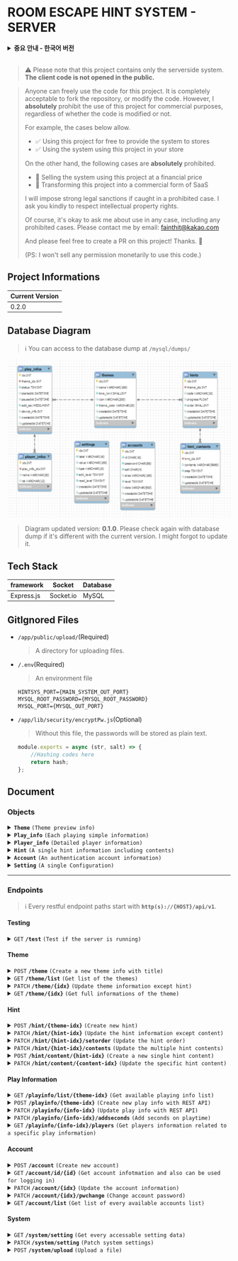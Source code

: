 # ROOM ESCAPE HINT SYSTEM - **SERVER**

<details>
<summary>
    <b>중요 안내 - 한국어 버전</b>
</summary>

> ⚠️ 이 프로젝트는 오직 서버사이드 시스템만 포함한다는 사실을 양지해주십시오. **클라이언트 코드는 외부에 공개되지 않습니다**

> 누구나 이 프로제트의 코드를 자유롭게 사용할 수 있습니다. repository를 fork하거나, 코드를 수정하는 것은 완전히 허용됩니다. 그러나, 코드 수정 여부와 관련 없이, 이 프로젝트를 그 자체로 영리적인 목적으로 이용하는 것은 **절대** 불허합니다.
>
> 예를 들어, 아래의 예시들은 허용됩니다.
>
> -   ✅ 이 프로젝트를 이용한 시스템을 매장에 무상으로 제공
> -   ✅ 본인의 매장에서 본 프로젝트를 활용한 시스템 사용
>
> 반면에, 아래에 제시된 사례들은 **절대** 금지합니다.
>
> -   🚫 본 프로젝트를 이용한 시스템을 금전적인 대가를 받고 판매
> -   🚫 이 프로젝트를 영리적인 목적의 SaaS로 변형
>
> 금지된 사례에 해당하는 경우가 적발될 시 강력한 법적 제재를 가할 것입니다. 지적재산권을 존중해주시기를 정중히 부탁드리겠습니다.
>
> 물론, 금지된 사례를 포함하여, 어떤 경우든 사용에 대한 허락을 묻는 것은 괜찮습니다.
> 이메일로 연락주십시오: fainthit@kakao.com
>
> 또한 이 프로젝트에 자유롭게 Pull Request를 생성해주세요! 감사합니다. 🤗
>
> (추신: 이 프로젝트 사용에 대한 권한을 금전적으로 판매하지 않습니다.)

</details>
<br>

> ⚠️ Please note that this project contains only the serverside system. **The client code is not opened in the public.**

> Anyone can freely use the code for this project. It is completely acceptable to fork the repository, or modify the code. However, I **absolutely** prohibit the use of this project for commercial purposes, regardless of whether the code is modified or not.
>
> For example, the cases below allow.
>
> -   ✅ Using this project for free to provide the system to stores
> -   ✅ Using the system using this project in your store
>
> On the other hand, the following cases are **absolutely** prohibited.
>
> -   🚫 Selling the system using this project at a financial price
> -   🚫 Transforming this project into a commercial form of SaaS
>
> I will impose strong legal sanctions if caught in a prohibited case. I ask you kindly to respect intellectual property rights.
>
> Of course, it's okay to ask me about use in any case, including any prohibited cases.
> Please contact me by email: fainthit@kakao.com
>
> And please feel free to create a PR on this project! Thanks. 🤗
>
> (PS: I won't sell any permission monetarily to use this code.)

## Project Informations

| Current Version |
| --------------- |
| 0.2.0           |

## Database Diagram

> ℹ️ You can access to the database dump at `/mysql/dumps/`

![DataBase Diagram](DBstructure.png)

> Diagram updated version: **0.1.0**.
> Please check again with database dump if it's different with the current version. I might forgot to update it.

## Tech Stack

| framework  | Socket    | Database |
| ---------- | --------- | -------- |
| Express.js | Socket.io | MySQL    |

## GitIgnored Files

-   `/app/public/upload/`(Required)

    > A directory for uploading files.

-   `/.env`(Required)

    > An environment file

    ```
    HINTSYS_PORT={MAIN_SYSTEM_OUT_PORT}
    MYSQL_ROOT_PASSWORD={MYSQL_ROOT_PASSWORD}
    MYSQL_PORT={MYSQL_OUT_PORT}
    ```

-   `/app/lib/security/encryptPw.js`(Optional)

    > Without this file, the passwords will be stored as plain text.

    ```javascript
    module.exports = async (str, salt) => {
        //Hashing codes here
        return hash;
    };
    ```

## Document

### Objects

<a name="theme-object"></a>

<details>
<summary>
<code><b>Theme</b></code>
<code>(Theme preview info)</code>
</summary>

##### Theme

> | key         | description                               | type   | default  |
> | ----------- | ----------------------------------------- | ------ | -------- |
> | idx         | The identified number of the theme        | Int    |          |
> | name        | The name or the title of the theme        | String |          |
> | time_limit  | The theme's limit time in minutes         | Int    | `60`     |
> | icon        | The theme's icon image URL                | String |          |
> | theme_color | Common CSS color of the theme point color | String | `'#000'` |
> | createdAt   | When the theme has been created           | Date   |          |
> | updatedAt   | When the theme has been updated at last   | Date   |          |

</details>
<a name="play_info-object"></a>
<details>
<summary>
<code><b>Play_info</b></code>
<code>(Each playing simple information)</code>
</summary>

##### Play_info

> | key         | description                                                      | type | default |
> | ----------- | ---------------------------------------------------------------- | ---- | ------- |
> | idx         | The identified number of the playing info                        | Int  |         |
> | theme_idx   | The linked theme idx                                             | Int  |         |
> | status      | Theme playing status                                             | Int  | `0`     |
> | startedAt   | The exact time of the start playing. `Null` when `status` is `0` | Date |         |
> | pausedAt    | The exact time of the last pausing.                              | Date |         |
> | add_sec     | Seconds will be added to the total playing time.                 | Int  |         |
> | device_info | The socket id of the connected hint device.                      | Int  |         |
> | createdAt   | When the data has been created                                   | Date |         |
> | updatedAt   | When the data has been updated at last                           | Date |         |

-   <details>
      <summary><b>Playing status value table</b></summary>

    > ℹ️ Negative numbers mean 'cannot access to the device'.
    > | Value | meaning |
    > | ----- | ------------------------------------------ |
    > | `0` | Ready |
    > | `1` | Playing |
    > | `2` | Paused |
    > | `-1` | Ended |
    > | `-2` | Disconnected(Not sure if it would be used) |

      </details>

</details>
<a name="player_info-object"></a>
<details>
<summary>
<code><b>Player_info</b></code>
<code>(Detailed player information)</code>
</summary>

##### Player_info

> | key  | description                        | type   | default |
> | ---- | ---------------------------------- | ------ | ------- |
> | name | The name of the player             | String |         |
> | tel  | The Telephone number of the player | String |         |

</details>
<a name="hint-object"></a>
<details>
<summary>
<code><b>Hint</b></code>
<code>(A single hint information including contents)</code>
</summary>

##### Hint

> | key      | description                                                        | type   | default |
> | -------- | ------------------------------------------------------------------ | ------ | ------- |
> | idx      | The identified number of the hint                                  | Int    |         |
> | code     | Hint code                                                          | String |         |
> | progress | Progress of the hint for the whole theme (%)                       | Float  |         |
> | contents | Each element contains `idx(Int)`, `contents(String)`, `step(Int)`. | Array  |         |

</details>
<a name="account-object"></a>
<details>
<summary>
<code><b>Account</b></code>
<code>(An authentication account information)</code>
</summary>

##### Account

> | key       | description                                       | type        | default |
> | --------- | ------------------------------------------------- | ----------- | ------- |
> | idx       | Identified number of the account                  | Int         |         |
> | id        | Account ID                                        | String      |         |
> | alias     | Account alias (of course can be used as nickname) | String      |         |
> | level     | Security level                                    | Int         | 0       |
> | data      | Additional data                                   | JSON String |         |
> | createdAt | When the account has been created                 | Date        |         |
> | updatedAt | When the account has been updated at last         | Date        |         |

-   <details>
    <summary>
    <b>
    Security Level Indicator
    </b>
    </summary>

    > ℹ️ 'Allowed' informations are stored in `data` column.

    > | level | account type              | accessable area                                                                                |
    > | ----- | ------------------------- | ---------------------------------------------------------------------------------------------- |
    > | 0     | Default Account           | N/A                                                                                            |
    > | 1     | Low-Ranked Hint Device    | **readonly**: Allowed theme and hint informations                                              |
    > | 2     | High-Ranked Hint Device   | **readonly**: Every themes and hints inforations                                               |
    > | 3     | Low-Ranked Center Device  | Managing play info related to allowed themss and hints, **readonly**: Allowed themes and hints |
    > | 4     | High-Ranked Center Device | Manaing every play infos, **readonly**: Every themes and hints                                 |
    > | 5     | Low-Ranked Administrator  | Managing informations only related to allowed themes                                           |
    > | 6     | High-Ranked Administrator | Managing every informations                                                                    |
    > | 9     | Master                    | Able to access and edit every data except accounts ranked the same                             |
    > | 99    | Root                      | God                                                                                            |

    </details>

-   <details>
    <summary>
    <b>
    <code>data</code> column form
    </b>
    </summary>

    ```
    {
        "allowed": [ theme_idx1, theme_idx2, ... ]
    }
    ```

</details>
<a name="setting-object"></a>
<details>
<summary>
<code><b>Setting</b></code>
<code>(A single Configuration)</code>
</summary>

##### Setting

> | key        | description                                      | type   | default |
> | ---------- | ------------------------------------------------ | ------ | ------- |
> | label      | config label                                     | String |         |
> | value      | config value                                     | String |         |
> | read_level | The lowest account level that can read this data | Int    | 0       |
> | edit_level | The lowest account level that can edit this data | Int    | 5       |

> ℹ️ See the full configurations list at `/app/lib/settings/DefaultSettings.json`.

</details>

---

### Endpoints

> ℹ️ Every restful endpoint paths start with **`http(s)://{HOST}/api/v1`**.

#### Testing

<details>

<summary>
<code>GET</code>
<code><b>/test</b></code>
<code>(Test if the server is running)</code>
</summary>

##### Responses

> | http code | content-type       | response             |
> | --------- | ------------------ | -------------------- |
> | `201`     | `application/json` | `{"message": "hi!"}` |

</details>

#### Theme

<details>

<summary>
<code>POST</code>
<code><b>/theme</b></code>
<code>(Create a new theme info with title)</code>
</summary>

##### Headers

> | name              | required | data type | description                |
> | ----------------- | -------- | --------- | -------------------------- |
> | authentication-id | Y        | String    | Requires level 6 or higher |
> | authentication-pw | Y        | String    |                            |

##### Body

> | name | required | data type | description                             |
> | ---- | -------- | --------- | --------------------------------------- |
> | name | Y        | String    | The theme title (default `"New Theme"`) |

##### Responses

> | http code | content-type       | response                        |
> | --------- | ------------------ | ------------------------------- |
> | `201`     | `application/json` | `{"idx": {CREATED_DATA_IDX}}`   |
> | `401`     | `application/json` | `{"message":"Unauthorized"}`    |
> | `403`     | `application/json` | `{"message":"Low Security Lv"}` |
> | `500`     | `application/json` | `{"message":"Unknown Error"}`   |

</details>

<details>

<summary>
<code>GET</code>
<code><b>/theme/list</b></code>
<code>(Get list of the themes)</code>
</summary>

##### Headers

> | name              | required | data type | description                |
> | ----------------- | -------- | --------- | -------------------------- |
> | authentication-id | Y        | String    | Requires level 1 or higher |
> | authentication-pw | Y        | String    |                            |

##### Responses

> | http code | content-type       | response                        |
> | --------- | ------------------ | ------------------------------- |
> | `200`     | `application/json` | Array of [Theme](#theme-object) |
> | `401`     | `application/json` | `{"message":"Unauthorized"}`    |
> | `403`     | `application/json` | `{"message":"Low Security Lv"}` |
> | `500`     | `application/json` | `{"message":"Unknown Error"}`   |

</details>

<details>

<summary>
<code>PATCH</code>
<code><b>/theme/{idx}</b></code>
<code>(Update theme information except hint)</code>
</summary>

##### Headers

> | name              | required | data type | description                |
> | ----------------- | -------- | --------- | -------------------------- |
> | authentication-id | Y        | String    | Requires level 5 or higher |
> | authentication-pw | Y        | String    |                            |

##### Parameters

> | name | data type | description      |
> | ---- | --------- | ---------------- |
> | idx  | Int       | Target theme idx |

##### Body

> | name       | required | data type | description                                      |
> | ---------- | -------- | --------- | ------------------------------------------------ |
> | updateData | Y        | Object    | `{"{updatingValueKey}": "{valueToUpdate}", ...}` |

##### Responses

> | http code | content-type       | response                        |
> | --------- | ------------------ | ------------------------------- |
> | `201`     | `application/json` | `{"affectedKeys": [...]]}`      |
> | `401`     | `application/json` | `{"message":"Unauthorized"}`    |
> | `403`     | `application/json` | `{"message":"Low Security Lv"}` |
> | `500`     | `application/json` | `{"message":"Unknown Error"}`   |

</details>

<details>

<summary>
<code>GET</code>
<code><b>/theme/{idx}</b></code>
<code>(Get full informations of the theme)</code>
</summary>

##### Headers

> | name              | required | data type | description                |
> | ----------------- | -------- | --------- | -------------------------- |
> | authentication-id | Y        | String    | Requires level 1 or higher |
> | authentication-pw | Y        | String    |                            |

##### Parameters

> | name | data type | description      |
> | ---- | --------- | ---------------- |
> | idx  | Int       | Target theme idx |

##### Responses

> | http code | content-type       | response                                                           |
> | --------- | ------------------ | ------------------------------------------------------------------ |
> | `200`     | `application/json` | [Theme](#theme-object) but contains Array of [Hint](#hint-object)s |
> | `401`     | `application/json` | `{"message":"Unauthorized"}`                                       |
> | `403`     | `application/json` | `{"message":"Low Security Lv"}`                                    |
> | `500`     | `application/json` | `{"message":"Unknown Error"}`                                      |

</details>

#### Hint

<details>

<summary>
<code>POST</code>
<code><b>/hint/{theme-idx}</b></code>
<code>(Create new hint)</code>
</summary>

##### Headers

> | name              | required | data type | description                |
> | ----------------- | -------- | --------- | -------------------------- |
> | authentication-id | Y        | String    | Requires level 5 or higher |
> | authentication-pw | Y        | String    |                            |

##### Parameters

> | name      | data type | description      |
> | --------- | --------- | ---------------- |
> | theme-idx | Int       | Target theme idx |

##### Body

> | name     | required | data type | description                                           |
> | -------- | -------- | --------- | ----------------------------------------------------- |
> | code     | Y        | String    | Hintcode, the length must be shorter than 10          |
> | progress | N        | Float     | Theme progress                                        |
> | order    | N        | Int       | The order of the hint. The default order is the last. |

##### Responses

> | http code | content-type       | response                        |
> | --------- | ------------------ | ------------------------------- |
> | `201`     | `application/json` | `{"idx": {CREATED_DATA_IDX}}`   |
> | `401`     | `application/json` | `{"message":"Unauthorized"}`    |
> | `403`     | `application/json` | `{"message":"Low Security Lv"}` |
> | `500`     | `application/json` | `{"message":"Unknown Error"}`   |

</details>

<details>

<summary>
<code>PATCH</code>
<code><b>/hint/{hint-idx}</b></code>
<code>(Update the hint information except content)</code>
</summary>

##### Headers

> | name              | required | data type | description                |
> | ----------------- | -------- | --------- | -------------------------- |
> | authentication-id | Y        | String    | Requires level 5 or higher |
> | authentication-pw | Y        | String    |                            |

##### Parameters

> | name     | data type | description     |
> | -------- | --------- | --------------- |
> | hint-idx | Int       | Target hint idx |

##### Body

> | name       | required | data type | description                                      |
> | ---------- | -------- | --------- | ------------------------------------------------ |
> | updateData | Y        | Object    | `{"{updatingValueKey}": "{valueToUpdate}", ...}` |

##### Responses

> | http code | content-type       | response                        |
> | --------- | ------------------ | ------------------------------- |
> | `201`     | `application/json` | `{"affectedKeys": [...]}`       |
> | `401`     | `application/json` | `{"message":"Unauthorized"}`    |
> | `403`     | `application/json` | `{"message":"Low Security Lv"}` |
> | `500`     | `application/json` | `{"message":"Unknown Error"}`   |

</details>
<details>

<summary>
<code>PATCH</code>
<code><b>/hint/{hint-idx}/setorder</b></code>
<code>(Update the hint order)</code>
</summary>

##### Headers

> | name              | required | data type | description                |
> | ----------------- | -------- | --------- | -------------------------- |
> | authentication-id | Y        | String    | Requires level 5 or higher |
> | authentication-pw | Y        | String    |                            |

##### Parameters

> | name     | data type | description     |
> | -------- | --------- | --------------- |
> | hint-idx | Int       | Target hint idx |

##### Body

> | name  | required | data type | description                               |
> | ----- | -------- | --------- | ----------------------------------------- |
> | order | Y        | Int       | The order value that target hint will get |

##### Responses

> | http code | content-type       | response                        |
> | --------- | ------------------ | ------------------------------- |
> | `201`     | `application/json` | `Patched Successfully`          |
> | `401`     | `application/json` | `{"message":"Unauthorized"}`    |
> | `403`     | `application/json` | `{"message":"Low Security Lv"}` |
> | `500`     | `application/json` | `{"message":"Unknown Error"}`   |

</details>

<details>
<summary>
<code>PATCH</code>
<code><b>/hint/{hint-idx}/contents</b></code>
<code>(Update the multiple hint contents)</code>
</summary>

##### Headers

> | name              | required | data type | description                |
> | ----------------- | -------- | --------- | -------------------------- |
> | authentication-id | Y        | String    | Requires level 5 or higher |
> | authentication-pw | Y        | String    |                            |

##### Parameters

> | name     | data type | description     |
> | -------- | --------- | --------------- |
> | hint-idx | Int       | Target hint idx |

##### Body

> | name     | required | data type | description                                                                                                                                                              |
> | -------- | -------- | --------- | ------------------------------------------------------------------------------------------------------------------------------------------------------------------------ |
> | contents | Y        | Array     | Array of `{ contents [, step, idx] }`. If `idx` is duplicated with the other row, update `contents` value on the row. If not, create new row with `contents` and `step`. |

##### Responses

> | http code | content-type       | response                        |
> | --------- | ------------------ | ------------------------------- |
> | `201`     | `application/json` | `Processed Successfully`        |
> | `401`     | `application/json` | `{"message":"Unauthorized"}`    |
> | `403`     | `application/json` | `{"message":"Low Security Lv"}` |
> | `500`     | `application/json` | `{"message":"Unknown Error"}`   |

</details>

<details>

<summary>
<code>POST</code>
<code><b>/hint/content/{hint-idx}</b></code>
<code>(Create a new single hint content)</code>
</summary>

##### Headers

> | name              | required | data type | description                |
> | ----------------- | -------- | --------- | -------------------------- |
> | authentication-id | Y        | String    | Requires level 5 or higher |
> | authentication-pw | Y        | String    |                            |

##### Parameters

> | name     | data type | description     |
> | -------- | --------- | --------------- |
> | hint-idx | Int       | Target hint idx |

##### Body

> | name     | required | data type | description                                 |
> | -------- | -------- | --------- | ------------------------------------------- |
> | contents | N        | String    | The hint content. Using common HTML syntax. |
> | step     | N        | Int       | The hint step. The default step is `1`.     |

##### Responses

> | http code | content-type       | response                        |
> | --------- | ------------------ | ------------------------------- |
> | `201`     | `application/json` | `{"idx": {CREATED_DATA_IDX}}`   |
> | `401`     | `application/json` | `{"message":"Unauthorized"}`    |
> | `403`     | `application/json` | `{"message":"Low Security Lv"}` |
> | `500`     | `application/json` | `{"message":"Unknown Error"}`   |

</details>

<details>

<summary>
<code>PATCH</code>
<code><b>/hint/content/{content-idx}</b></code>
<code>(Update the specific hint content)</code>
</summary>

##### Headers

> | name              | required | data type | description                |
> | ----------------- | -------- | --------- | -------------------------- |
> | authentication-id | Y        | String    | Requires level 5 or higher |
> | authentication-pw | Y        | String    |                            |

##### Parameters

> | name        | data type | description        |
> | ----------- | --------- | ------------------ |
> | content-idx | Int       | Target content idx |

##### Body

> | name     | required | data type | description                                 |
> | -------- | -------- | --------- | ------------------------------------------- |
> | contents | N        | String    | The hint content. Using common HTML syntax. |
> | step     | N        | Int       | The hint step.                              |

##### Responses

> | http code | content-type       | response                              |
> | --------- | ------------------ | ------------------------------------- |
> | `201`     | `application/json` | `{"message": "Patched Successfully"}` |
> | `401`     | `application/json` | `{"message":"Unauthorized"}`          |
> | `403`     | `application/json` | `{"message":"Low Security Lv"}`       |
> | `500`     | `application/json` | `{"message":"Unknown Error"}`         |

</details>

#### Play Information

<details>

<summary>
<code>GET</code>
<code><b>/playinfo/list/{theme-idx}</b></code>
<code>(Get available playing info list)</code>
</summary>

##### Headers

> | name              | required | data type | description                |
> | ----------------- | -------- | --------- | -------------------------- |
> | authentication-id | Y        | String    | Requires level 3 or higher |
> | authentication-pw | Y        | String    |                            |

##### Parameters

> | name      | required | data type | description      |
> | --------- | -------- | --------- | ---------------- |
> | theme-idx | N        | Int       | Target theme idx |

##### URI Query

> | name   | required | data type | description                                      |
> | ------ | -------- | --------- | ------------------------------------------------ |
> | status | N        | Int       | Get results only have the same `status` value    |
> | count  | N        | Int       | Max count of results, the default value is `20`. |
> | page   | N        | Int       | Result page number, based on `count`.            |

##### Responses

> | http code | content-type       | response                                |
> | --------- | ------------------ | --------------------------------------- |
> | `200`     | `application/json` | Array of [Play_info](#play_info-object) |
> | `401`     | `application/json` | `{"message":"Unauthorized"}`            |
> | `403`     | `application/json` | `{"message":"Low Security Lv"}`         |
> | `500`     | `application/json` | `{"message":"Unknown Error"}`           |

</details>

<details>

<summary>
<code>POST</code>
<code><b>/playinfo/{theme-idx}</b></code>
<code>(Create new play info with REST API)</code>
</summary>

##### Headers

> | name              | required | data type | description                |
> | ----------------- | -------- | --------- | -------------------------- |
> | authentication-id | Y        | String    | Requires level 3 or higher |
> | authentication-pw | Y        | String    |                            |

##### Parameters

> | name      | data type | description      |
> | --------- | --------- | ---------------- |
> | theme-idx | Int       | Target theme idx |

##### Body

> | name      | required | data type | description                                              |
> | --------- | -------- | --------- | -------------------------------------------------------- |
> | status    | N        | Int       | The default value is `0`.                                |
> | startedAt | N        | Date      | The default value is current time.                       |
> | add_sec   | N        | int       | The added seconds to playtime. The default value is `0`. |

##### Responses

> | http code | content-type       | response                        |
> | --------- | ------------------ | ------------------------------- |
> | `201`     | `application/json` | `{"idx": {CREATED_DATA_IDX}}`   |
> | `401`     | `application/json` | `{"message":"Unauthorized"}`    |
> | `403`     | `application/json` | `{"message":"Low Security Lv"}` |
> | `500`     | `application/json` | `{"message":"Unknown Error"}`   |

</details>

<details>

<summary>
<code>PATCH</code>
<code><b>/playinfo/{info-idx}</b></code>
<code>(Update play info with REST API)</code>
</summary>

##### Headers

> | name              | required | data type | description                |
> | ----------------- | -------- | --------- | -------------------------- |
> | authentication-id | Y        | String    | Requires level 3 or higher |
> | authentication-pw | Y        | String    |                            |

##### Parameters

> | name     | data type | description     |
> | -------- | --------- | --------------- |
> | info-idx | Int       | Target info idx |

##### Body

> | name       | required | data type | description                                      |
> | ---------- | -------- | --------- | ------------------------------------------------ |
> | updateData | Y        | Object    | `{"{updatingValueKey}": "{valueToUpdate}", ...}` |

##### Responses

> | http code | content-type       | response                        |
> | --------- | ------------------ | ------------------------------- |
> | `201`     | `application/json` | `{"affectedKeys": [...]}`       |
> | `401`     | `application/json` | `{"message":"Unauthorized"}`    |
> | `403`     | `application/json` | `{"message":"Low Security Lv"}` |
> | `500`     | `application/json` | `{"message":"Unknown Error"}`   |

</details>

<details>

<summary>
<code>PATCH</code>
<code><b>/playinfo/{info-idx}/addseconds</b></code>
<code>(Add seconds on playtime)</code>
</summary>

##### Headers

> | name              | required | data type | description                |
> | ----------------- | -------- | --------- | -------------------------- |
> | authentication-id | Y        | String    | Requires level 3 or higher |
> | authentication-pw | Y        | String    |                            |

##### Parameters

> | name     | data type | description     |
> | -------- | --------- | --------------- |
> | info-idx | Int       | Target info idx |

##### Body

> | name    | required | data type | description                                                                                         |
> | ------- | -------- | --------- | --------------------------------------------------------------------------------------------------- |
> | add_sec | Y        | Int       | Of course it can be a negative number.                                                              |
> | reset   | N        | Boolean   | If `true`, the requested `add_sec` value replaces the original value. The default value is `false`. |

##### Responses

> | http code | content-type       | response                              |
> | --------- | ------------------ | ------------------------------------- |
> | `201`     | `application/json` | `{"message": "Patched Successfully"}` |
> | `401`     | `application/json` | `{"message":"Unauthorized"}`          |
> | `403`     | `application/json` | `{"message":"Low Security Lv"}`       |
> | `500`     | `application/json` | `{"message":"Unknown Error"}`         |

</details>

<details>

<summary>
<code>GET</code>
<code><b>/playinfo/{info-idx}/players</b></code>
<code>(Get players information related to a specific play information)</code>
</summary>

##### Headers

> | name              | required | data type | description                |
> | ----------------- | -------- | --------- | -------------------------- |
> | authentication-id | Y        | String    | Requires level 5 or higher |
> | authentication-pw | Y        | String    |                            |

##### Parameters

> | name     | data type | description     |
> | -------- | --------- | --------------- |
> | info-idx | Int       | Target info idx |

##### Responses

> | http code | content-type       | response                                    |
> | --------- | ------------------ | ------------------------------------------- |
> | `200`     | `application/json` | Array of [Player_info](#player_info-object) |
> | `401`     | `application/json` | `{"message":"Unauthorized"}`                |
> | `403`     | `application/json` | `{"message":"Low Security Lv"}`             |
> | `500`     | `application/json` | `{"message":"Unknown Error"}`               |

</details>

#### Account

<details>

<summary>
<code>POST</code>
<code><b>/account</b></code>
<code>(Create new account)</code>
</summary>

##### Headers

> | name              | required | data type | description                |
> | ----------------- | -------- | --------- | -------------------------- |
> | authentication-id | Y        | String    | Requires level 6 or higher |
> | authentication-pw | Y        | String    |                            |

##### Body

> | name     | required | data type   | description                          |
> | -------- | -------- | ----------- | ------------------------------------ |
> | id       | Y        | String      | The length must be 16 or shorter.    |
> | password | Y        | String      |                                      |
> | alias    | N        | String      | The length must be 100 or shorter.   |
> | level    | N        | Int         | The default value is `0`.            |
> | data     | N        | JSON String | Refer to [Account](#account-object). |

##### Responses

> | http code | content-type       | response                      |
> | --------- | ------------------ | ----------------------------- |
> | `201`     | `application/json` | `{"idx": {CREATED_DATA_IDX}}` |
> | `401`     | `application/json` | `{"message":"Unauthorized"}`  |
> | `500`     | `application/json` | `{"message":"Unknown Error"}` |

</details>

<details>

<summary>
<code>GET</code>
<code><b>/account/id/{id}</b></code>
<code>(Get account infotmation and also can be used for logging in)</code>
</summary>

##### Headers

> | name              | required | data type | description                                             |
> | ----------------- | -------- | --------- | ------------------------------------------------------- |
> | authentication-id | Y        | String    | If it's not equal to `{id}`, requires level 6 or higher |
> | authentication-pw | Y        | String    |                                                         |

##### Parameters

> | name | data type | description       |
> | ---- | --------- | ----------------- |
> | id   | String    | Target account ID |

##### Responses

> | http code | content-type       | response                      |
> | --------- | ------------------ | ----------------------------- |
> | `200`     | `application/json` | [Account](#account-object)    |
> | `401`     | `application/json` | `{"message":"Unauthorized"}`  |
> | `500`     | `application/json` | `{"message":"Unknown Error"}` |

</details>

<details>

<summary>
<code>PATCH</code>
<code><b>/account/{idx}</b></code>
<code>(Update the account information)</code>
</summary>

##### Headers

> | name              | required | data type | description                |
> | ----------------- | -------- | --------- | -------------------------- |
> | authentication-id | Y        | String    | Requires level 6 or higher |
> | authentication-pw | Y        | String    |                            |

##### Parameters

> | name | data type | description        |
> | ---- | --------- | ------------------ |
> | idx  | Int       | Target account idx |

##### Body

> | name          | required | data type | description                                      |
> | ------------- | -------- | --------- | ------------------------------------------------ |
> | updateData    | Y        | Object    | `{"{updatingValueKey}": "{valueToUpdate}", ...}` |
> | allowedThemes | N        | Array     | Array of new alowed themes indexes.              |

##### Responses

> | http code | content-type       | response                        |
> | --------- | ------------------ | ------------------------------- |
> | `201`     | `application/json` | `{"affectedKeys": [...]}`       |
> | `401`     | `application/json` | `{"message":"Unauthorized"}`    |
> | `403`     | `application/json` | `{"message":"Low Security Lv"}` |
> | `500`     | `application/json` | `{"message":"Unknown Error"}`   |

</details>

<details>

<summary>
<code>PATCH</code>
<code><b>/account/{idx}/pwchange</b></code>
<code>(Change account password)</code>
</summary>

##### Headers

> | name              | required | data type | description                |
> | ----------------- | -------- | --------- | -------------------------- |
> | authentication-id | Y        | String    | Requires level 6 or higher |
> | authentication-pw | Y        | String    |                            |

##### Parameters

> | name | data type | description        |
> | ---- | --------- | ------------------ |
> | idx  | Int       | Target account idx |

##### Body

> | name     | required | data type | description                   |
> | -------- | -------- | --------- | ----------------------------- |
> | password | Y        | String    | The password would be updated |

##### Responses

> | http code | content-type       | response                              |
> | --------- | ------------------ | ------------------------------------- |
> | `201`     | `application/json` | `{"message": "Patched Successfully"}` |
> | `401`     | `application/json` | `{"message":"Unauthorized"}`          |
> | `403`     | `application/json` | `{"message":"Low Security Lv"}`       |
> | `500`     | `application/json` | `{"message":"Unknown Error"}`         |

</details>

<details>

<summary>
<code>GET</code>
<code><b>/account/list</b></code>
<code>(Get list of every available accounts list)</code>
</summary>

##### Headers

> | name              | required | data type | description                |
> | ----------------- | -------- | --------- | -------------------------- |
> | authentication-id | Y        | String    | Requires level 5 or higher |
> | authentication-pw | Y        | String    |                            |

##### URI Query

> | name      | required | data type | description                       |
> | --------- | -------- | --------- | --------------------------------- |
> | level     | N        | Int       | Searching target level            |
> | theme_idx | N        | Int       | Searching target allowed themeIdx |

##### Responses

> | http code | content-type       | response                            |
> | --------- | ------------------ | ----------------------------------- |
> | `200`     | `application/json` | Array of [Account](#account-object) |
> | `401`     | `application/json` | `{"message":"Unauthorized"}`        |
> | `403`     | `application/json` | `{"message":"Low Security Lv"}`     |
> | `500`     | `application/json` | `{"message":"Unknown Error"}`       |

</details>

#### System

<details>

<summary>
<code>GET</code>
<code><b>/system/setting</b></code>
<code>(Get every accessable setting data)</code>
</summary>

##### Headers

> | name              | required | data type | description |
> | ----------------- | -------- | --------- | ----------- |
> | authentication-id | Y        | String    |             |
> | authentication-pw | Y        | String    |             |

##### Responses

> | http code | content-type       | response                                                                                                 |
> | --------- | ------------------ | -------------------------------------------------------------------------------------------------------- |
> | `200`     | `application/json` | Array of [Setting](#setting-object), except `edit_level` when it's higher than requested account's level |
> | `401`     | `application/json` | `{"message":"Unauthorized"}`                                                                             |
> | `403`     | `application/json` | `{"message":"Low Security Lv"}`                                                                          |
> | `500`     | `application/json` | `{"message":"Unknown Error"}`                                                                            |

</details>

<details>

<summary>
<code>PATCH</code>
<code><b>/system/setting</b></code>
<code>(Patch system settings)</code>
</summary>

> -   ⚠️ It'll be executed only when `edit_level`s of target rows are equal to or higher than the level of the requesting account.
> -   ⚠️ the `edit_level` and the `read_level` are can never be changed.

##### Headers

> | name              | required | data type | description |
> | ----------------- | -------- | --------- | ----------- |
> | authentication-id | Y        | String    |             |
> | authentication-pw | Y        | String    |             |

##### Body

> | name       | required | data type | description                                      |
> | ---------- | -------- | --------- | ------------------------------------------------ |
> | updateData | Y        | Object    | `{"{updatingValueKey}": "{valueToUpdate}", ...}` |

##### Responses

> | http code | content-type       | response                        |
> | --------- | ------------------ | ------------------------------- |
> | `201`     | `application/json` | `{"affectedKeys": [...]}`       |
> | `401`     | `application/json` | `{"message":"Unauthorized"}`    |
> | `403`     | `application/json` | `{"message":"Low Security Lv"}` |
> | `500`     | `application/json` | `{"message":"Unknown Error"}`   |

</details>

<details>

<summary>
<code>POST</code>
<code><b>/system/upload</b></code>
<code>(Upload a file)</code>
</summary>

##### Headers

> | name              | required | data type | description                |
> | ----------------- | -------- | --------- | -------------------------- |
> | authentication-id | Y        | String    | Requires level 5 or higher |
> | authentication-pw | Y        | String    |                            |

##### Form Data

> | name | required | data type | description                                                         |
> | ---- | -------- | --------- | ------------------------------------------------------------------- |
> | file | Y        | blob      | File size must be less than 2mb, allowed extensions only in setting |

##### Responses

> | http code | content-type       | response                                    |
> | --------- | ------------------ | ------------------------------------------- |
> | `201`     | `application/json` | `{"filename":"{file_name_uuid}"}`           |
> | `401`     | `application/json` | `{"message":"Unauthorized"}`                |
> | `403`     | `application/json` | `{"message":"Low Security Lv"}`             |
> | `413`     | `application/json` | `{"message":"Too Large File"}`              |
> | `415`     | `application/json` | `{"message":"Only Image Files Be Allowed"}` |
> | `500`     | `application/json` | `{"message":"Unknown Error"}`               |

</details>
